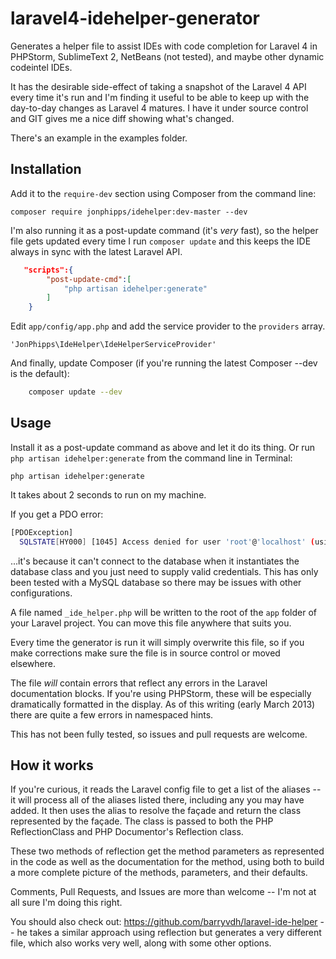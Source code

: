 laravel4-idehelper-generator
============================

Generates a helper file to assist IDEs with code completion for Laravel 4 in PHPStorm, SublimeText 2, NetBeans (not tested), and maybe other dynamic codeintel IDEs.

It has the desirable side-effect of taking a snapshot of the Laravel 4 API every time it's run and I'm finding it useful to be able to keep up with the day-to-day changes as Laravel 4 matures. I have it under source control and GIT gives me a nice diff showing what's changed.

There's an example in the examples folder.

## Installation

Add it to the ```require-dev``` section using Composer from the command line:

	composer require jonphipps/idehelper:dev-master --dev

I'm also running it as a post-update command (it's _very_ fast), so the helper file gets updated every time I run ```composer update``` and this keeps the IDE always in sync with the latest Laravel API.
```json
   "scripts":{
        "post-update-cmd":[
            "php artisan idehelper:generate"
        ]
    }
```    

Edit `app/config/app.php` and add the service provider to the ```providers``` array.

    'JonPhipps\IdeHelper\IdeHelperServiceProvider'

And finally, update Composer (if you're running the latest Composer --dev is the default):
```bash
    composer update --dev
```

## Usage

Install it as a post-update command as above and let it do its thing. Or run `php artisan idehelper:generate` from the command line in Terminal:

    php artisan idehelper:generate

It takes about 2 seconds to run on my machine.

If you get a PDO error:
```bash
[PDOException]
  SQLSTATE[HY000] [1045] Access denied for user 'root'@'localhost' (using password: NO)
```
...it's because it can't connect to the database when it instantiates the database class and you just need to supply valid credentials. This has only been tested with a MySQL database so there may be issues with other configurations.

A file named `_ide_helper.php` will be written to the root of the `app` folder of your Laravel project. You can move this file anywhere that suits you.

Every time the generator is run it will simply overwrite this file, so if you make corrections make sure the file is in source control or moved elsewhere.

The file _will_ contain errors that reflect any errors in the Laravel documentation blocks. If you're using PHPStorm, these will be especially dramatically formatted in the display. As of this writing (early March 2013) there are quite a few errors in namespaced hints.

This has not been fully tested, so issues and pull requests are welcome.

## How it works

If you're curious, it reads the Laravel config file to get a list of the aliases -- it will process all of the aliases listed there, including any you may have added. It then uses the alias to resolve the façade and return the class represented by the façade. The class is passed to both the PHP ReflectionClass and PHP Documentor's Reflection class.

These two methods of reflection get the method parameters as represented in the code as well as the documentation for the method, using both to build a more complete picture of the methods, parameters, and their defaults.

Comments, Pull Requests, and Issues are more than welcome -- I'm not at all sure I'm doing this right.

You should also check out: https://github.com/barryvdh/laravel-ide-helper -- he takes a similar approach using reflection but generates a very different file, which also works very well, along with some other options.
